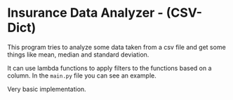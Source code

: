 # Insurance Data Analyzer - (CSV-Dict)
This program tries to analyze some data taken from a csv file and get some things like mean, median and standard deviation.

It can use lambda functions to apply filters to the functions based on a column. In the ```main.py``` file you can see an example.

Very basic implementation.
